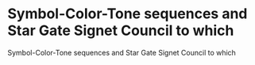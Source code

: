 # Symbol-Color-Tone sequences and Star Gate Signet Council to which

Symbol-Color-Tone sequences and Star Gate Signet Council to which